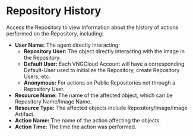 # Repository History

Access the Repository to view information about the history of actions performed on the Repository, including:

* **User Name:** The agent directly interacting:
  * **Repository User:** The object directly interacting with the Image in the Repository.
  * **Default User:** Each VNGCloud Account will have a corresponding Default-User used to initialize the Repository, create Repository Users, etc.
  * **Anonymous:** For actions on Public Repositories not through a Repository User.
* **Resource Name:** The name of the affected object, which can be Repository Name/Image Name.
* **Resource Type:** The affected objects include Repository/Image/Image Artifact.
* **Action Name:** The name of the action affecting the objects.
* **Action Time:** The time the action was performed.
